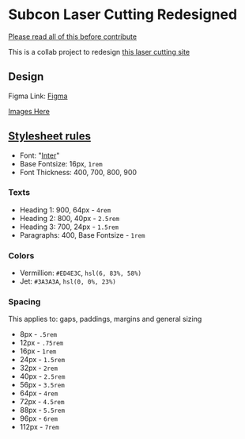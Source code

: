 # Subcon Laser Cutting Redesigned

[Please read all of this before contribute](./CODE_OF_CONDUCT.md)

This is a collab project to redesign [this laser cutting site](https://www.subconlaser.co.uk/)

## Design

Figma Link: [Figma](https://www.figma.com/file/v0GxM8sfaOEsfELMbGYzkI/Laser-Cutting-Website-Redesign?type=design&node-id=0%3A1&mode=design&t=MxCVhez8hT7vx7I6-1)

[Images Here](./design/)

## [Stylesheet rules](style_rules.png)

- Font: "[Inter](https://fonts.google.com/specimen/Inter)"
- Base Fontsize: 16px, `1rem`
- Font Thickness: 400, 700, 800, 900

### Texts

- Heading 1: 900, 64px - `4rem`
- Heading 2: 800, 40px - `2.5rem`
- Heading 3: 700, 24px - `1.5rem`
- Paragraphs: 400, Base Fontsize - `1rem`

### Colors

- Vermillion: `#ED4E3C`, `hsl(6, 83%, 58%)`
- Jet: `#3A3A3A`, `hsl(0, 0%, 23%)`

### Spacing

This applies to: gaps, paddings, margins and general sizing

- 8px - `.5rem`
- 12px - `.75rem`
- 16px - `1rem`
- 24px - `1.5rem`
- 32px - `2rem`
- 40px - `2.5rem`
- 56px - `3.5rem`
- 64px - `4rem`
- 72px - `4.5rem`
- 88px - `5.5rem`
- 96px - `6rem`
- 112px - `7rem`